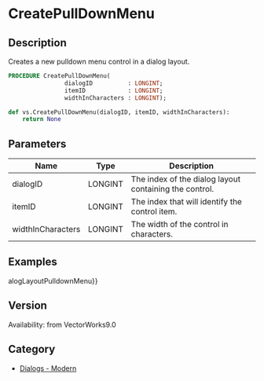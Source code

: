 # CreatePullDownMenu

## Description
Creates a new pulldown menu control in a dialog layout.

```pascal
PROCEDURE CreatePullDownMenu(
				dialogID          : LONGINT;
				itemID            : LONGINT;
				widthInCharacters : LONGINT);
```

```python
def vs.CreatePullDownMenu(dialogID, itemID, widthInCharacters):
    return None
```

## Parameters
|Name|Type|Description|
|---|---|---|
|dialogID|LONGINT|The index of the dialog layout containing the control.|
|itemID|LONGINT|The index that will identify the control item.|
|widthInCharacters|LONGINT|The width of the control in characters.|

## Examples
alogLayoutPulldownMenu}}

## Version
Availability: from VectorWorks9.0

## Category
* [Dialogs - Modern](../Categories/Dialogs%20-%20Modern.md)
